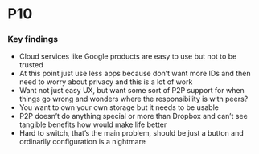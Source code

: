# P10

### Key findings

* Cloud services like Google products are easy to use but not to be trusted
* At this point just use less apps because don’t want more IDs and then need to worry about privacy and this is a lot of work
* Want not just easy UX, but want some sort of P2P support for when things go wrong and wonders where the responsibility is with peers?
* You want to own your own storage but it needs to be usable
* P2P doesn’t do anything special or more than Dropbox and can’t see tangible benefits how would make life better
* Hard to switch, that’s the main problem, should be just a button and ordinarily configuration is a nightmare

